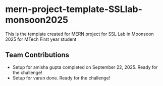 # mern-project-template-SSLlab-monsoon2025
This is the template created for MERN project for SSL Lab in Moonsoon 2025 for MTech First year student 
## Team Contributions
- Setup for amisha gupta completed on September 22, 2025. Ready for the challenge!
- Setup for varun done. Ready for the challenge!
